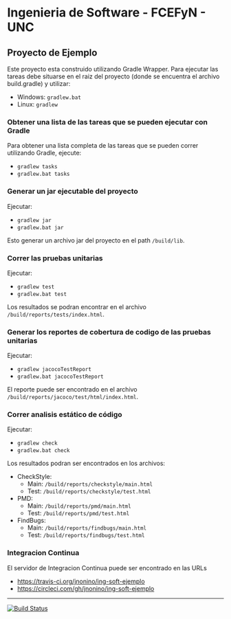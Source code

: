 ﻿# Ingenieria de Software - FCEFyN - UNC
## Proyecto de Ejemplo

Este proyecto esta construido utilizando Gradle Wrapper. Para ejecutar las tareas debe situarse en el raiz del proyecto (donde se encuentra el archivo build.gradle) y utilizar:

- Windows: ``gradlew.bat``
- Linux: ``gradlew``

### Obtener una lista de las tareas que se pueden ejecutar con Gradle


Para obtener una lista completa de las tareas que se pueden correr utilizando Gradle, ejecute:

- ``gradlew tasks``
- ``gradlew.bat tasks``

### Generar un jar ejecutable del proyecto

Ejecutar:

- ``gradlew jar``
- ``gradlew.bat jar``

Esto generar un archivo jar del proyecto en el path ``/build/lib``.

### Correr las pruebas unitarias

Ejecutar:

- ``gradlew test``
- ``gradlew.bat test``

Los resultados se podran encontrar en el archivo ``/build/reports/tests/index.html``.

### Generar los reportes de cobertura de codigo de las pruebas unitarias

Ejecutar:

- ``gradlew jacocoTestReport``
- ``gradlew.bat jacocoTestReport``

El reporte puede ser encontrado en el archivo ``/build/reports/jacoco/test/html/index.html``.

### Correr analisis estático de código

Ejecutar:

- ``gradlew check``
- ``gradlew.bat check``

Los resultados podran ser encontrados en los archivos:

- CheckStyle:
	- Main: ``/build/reports/checkstyle/main.html``
	- Test: ``/build/reports/checkstyle/test.html``
- PMD:
	- Main: ``/build/reports/pmd/main.html``
	- Test: ``/build/reports/pmd/test.html``
- FindBugs:
	- Main: ``/build/reports/findbugs/main.html``
	- Test: ``/build/reports/findbugs/test.html``

### Integracion Continua

El servidor de Integracion Continua puede ser encontrado en las URLs

- https://travis-ci.org/jnonino/ing-soft-ejemplo
- https://circleci.com/gh/jnonino/ing-soft-ejemplo


---------------------------------------------------------------------------------------------
[![Build Status](https://travis-ci.org/zimmcl/Travis.svg?branch=master)](https://travis-ci.org/zimmcl/Travis)